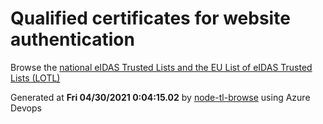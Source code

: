# Qualified certificates for website authentication 
 Browse the [national eIDAS Trusted Lists and the EU List of eIDAS Trusted Lists (LOTL)](https://webgate.ec.europa.eu/tl-browser/#/) 
 
 
Generated at **Fri 04/30/2021  0:04:15.02** by [node-tl-browse](https://github.com/ymedlop/node-tl-browser) using Azure Devops 
